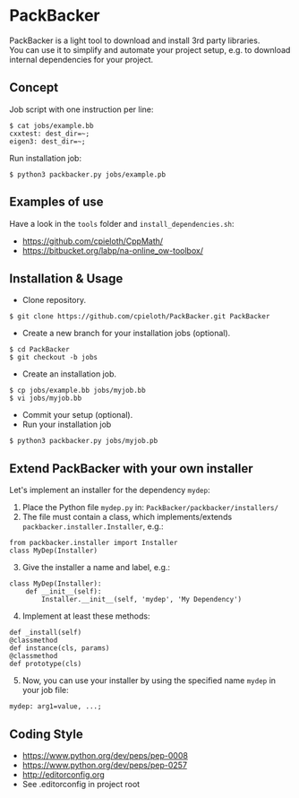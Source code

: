 PackBacker
==========

PackBacker is a light tool to download and install 3rd party libraries.   
You can use it to simplify and automate your project setup, e.g. to download internal dependencies for your project.


Concept
-------

Job script with one instruction per line:
```
$ cat jobs/example.bb
cxxtest: dest_dir=~;
eigen3: dest_dir=~;
```

Run installation job:
```
$ python3 packbacker.py jobs/example.pb
```


Examples of use
---------------

Have a look in the `tools` folder and `install_dependencies.sh`:

* https://github.com/cpieloth/CppMath/
* https://bitbucket.org/labp/na-online_ow-toolbox/


Installation & Usage
--------------------

* Clone repository.
```
$ git clone https://github.com/cpieloth/PackBacker.git PackBacker
```
* Create a new branch for your installation jobs (optional).
```
$ cd PackBacker
$ git checkout -b jobs
```
* Create an installation job.
```
$ cp jobs/example.bb jobs/myjob.bb
$ vi jobs/myjob.bb
```
* Commit your setup (optional).
* Run your installation job
```
$ python3 packbacker.py jobs/myjob.pb
```


Extend PackBacker with your own installer
-----------------------------------------

Let's implement an installer for the dependency `mydep`:

1. Place the Python file `mydep.py` in: `PackBacker/packbacker/installers/`
2. The file must contain a class, which implements/extends `packbacker.installer.Installer`, e.g.:
```
from packbacker.installer import Installer
class MyDep(Installer)
```
3. Give the installer a name and label, e.g.:
```
class MyDep(Installer):
    def __init__(self):
        Installer.__init__(self, 'mydep', 'My Dependency')
```
4. Implement at least these methods: 
```
def _install(self)
@classmethod
def instance(cls, params)
@classmethod
def prototype(cls)
```
5. Now, you can use your installer by using the specified name `mydep` in your job file:
```
mydep: arg1=value, ...;
```


Coding Style
------------

* https://www.python.org/dev/peps/pep-0008
* https://www.python.org/dev/peps/pep-0257
* http://editorconfig.org
* See .editorconfig in project root

